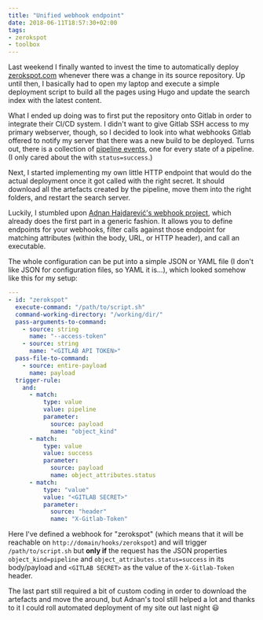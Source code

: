 ```yaml
---
title: "Unified webhook endpoint"
date: 2018-06-11T18:57:30+02:00
tags:
- zerokspot
- toolbox
---
```


Last weekend I finally wanted to invest the time to automatically deploy
[zerokspot.com](https://zerokspot.com) whenever there was a change in its
source repository. Up until then, I basically had to open my laptop and execute
a simple deployment script to build all the pages using Hugo and update the
search index with the latest content.

What I ended up doing was to first put the repository onto Gitlab in order to
integrate their CI/CD system. I didn't want to give Gitlab SSH access to my
primary webserver, though, so I decided to look into what webhooks Gitlab
offered to notify my server that there was a new build to be deployed. Turns
out, there is a collection of [pipeline
events](https://docs.gitlab.com/ce/user/project/integrations/webhooks.html#pipeline-events),
one for every state of a pipeline. (I only cared about the with
`status=success`.)

Next, I started implementing my own little HTTP endpoint that would do the
actual deployment once it got called with the right secret. It should download
all the artefacts created by the pipeline, move them into the right folders,
and restart the search server.

Luckily, I stumbled upon [Adnan Hajdarević's webhook
project](https://github.com/adnanh/webhook/), which already does the first part
in a generic fashion. It allows you to define endpoints for your webhooks,
filter calls against those endpoint for matching attributes (within the body,
URL, or HTTP header), and call an executable.

The whole configuration can be put into a simple JSON or YAML file (I don't
like JSON for configuration files, so YAML it is…), which looked somehow like
this for my setup:

```yaml
---
- id: "zerokspot"
  execute-command: "/path/to/script.sh"
  command-working-directory: "/working/dir/"
  pass-arguments-to-command:
    - source: string
      name: "--access-token"
    - source: string
      name: "<GITLAB API TOKEN>"
  pass-file-to-command:
    - source: entire-payload
      name: payload
  trigger-rule:
    and:
      - match:
          type: value
          value: pipeline
          parameter:
            source: payload
            name: "object_kind"
      - match:
          type: value
          value: success
          parameter:
            source: payload
            name: object_attributes.status
      - match:
          type: "value"
          value: "<GITLAB SECRET>"
          parameter:
            source: "header"
            name: "X-Gitlab-Token"

```

Here I've defined a webhook for "zerokspot" (which means that it will be
reachable on `http://domain/hooks/zerokspot`) and will trigger
`/path/to/script.sh` but **only if** the request has the JSON properties
`object_kind=pipeline` and  `object_attributes.status=success` in its
body/payload and `<GITLAB SECRET>` as the value of the `X-Gitlab-Token` header.

The last part still required a bit of custom coding in order to download the
artefacts and move the around, but Adnan's tool still helped a lot and thanks
to it I could roll automated deployment of my site out last night 😃
